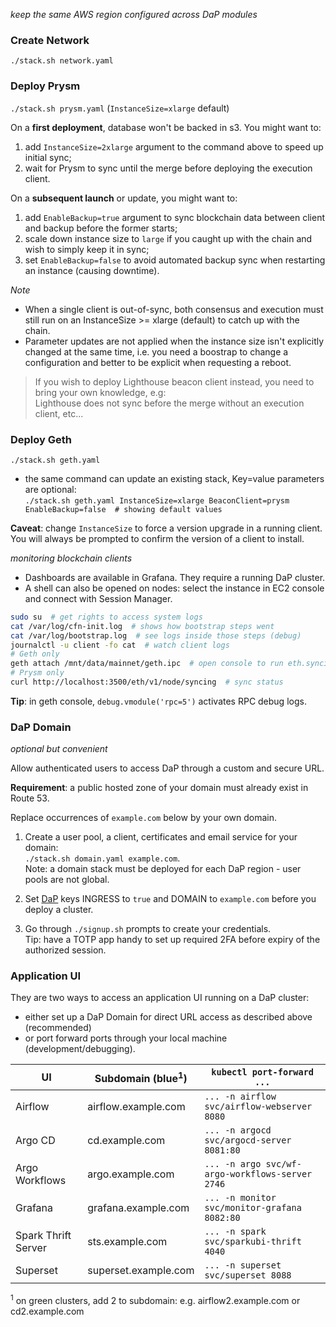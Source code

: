 *keep the same AWS region configured across DaP modules*

### Create Network
`./stack.sh network.yaml`

### Deploy Prysm
`./stack.sh prysm.yaml` (`InstanceSize=xlarge` default)

On a **first deployment**, database won't be backed in s3. You might want to:
1) add `InstanceSize=2xlarge` argument to the command above to speed up initial sync;
2) wait for Prysm to sync until the merge before deploying the execution client.

On a **subsequent launch** or update, you might want to:
1) add `EnableBackup=true` argument to sync blockchain data between client and backup before the former starts;
2) scale down instance size to `large` if you caught up with the chain and wish to simply keep it in sync;
3) set `EnableBackup=false` to avoid automated backup sync when restarting an instance (causing downtime).

*Note*
- When a single client is out-of-sync, both consensus and execution must still run on an InstanceSize >= xlarge (default) to catch up with the chain.
- Parameter updates are not applied when the instance size isn't explicitly changed at the same time, i.e. you need a boostrap to change a configuration and better to be explicit when requesting a reboot.

> If you wish to deploy Lighthouse beacon client instead, you need to bring your own knowledge, e.g:\
Lighthouse does not sync before the merge without an execution client, etc...

### Deploy Geth
`./stack.sh geth.yaml`
- the same command can update an existing stack, Key=value parameters are optional:\
`./stack.sh geth.yaml InstanceSize=xlarge BeaconClient=prysm EnableBackup=false  # showing default values`

**Caveat**: change `InstanceSize` to force a version upgrade in a running client.\
You will always be prompted to confirm the version of a client to install.

*monitoring blockchain clients*

- Dashboards are available in Grafana. They require a running DaP cluster.
- A shell can also be opened on nodes: select the instance in EC2 console and connect with Session Manager.
```bash
sudo su  # get rights to access system logs
cat /var/log/cfn-init.log  # shows how bootstrap steps went
cat /var/log/bootstrap.log  # see logs inside those steps (debug)
journalctl -u client -fo cat  # watch client logs
# Geth only
geth attach /mnt/data/mainnet/geth.ipc  # open console to run eth.syncing for status
# Prysm only
curl http://localhost:3500/eth/v1/node/syncing  # sync status
```
**Tip**: in geth console, `debug.vmodule('rpc=5')` activates RPC debug logs.

### DaP Domain
*optional but convenient*

Allow authenticated users to access DaP through a custom and secure URL.

**Requirement**: a public hosted zone of your domain must already exist in Route 53.

Replace occurrences of `example.com` below by your own domain.
1. Create a user pool, a client, certificates and email service for your domain:\
`./stack.sh domain.yaml example.com`.\
Note: a domain stack must be deployed for each DaP region - user pools are not global.

2. Set [DaP](/DaP) keys INGRESS to `true` and DOMAIN to `example.com` before you deploy a cluster.

3. Go through `./signup.sh` prompts to create your credentials.\
Tip: have a TOTP app handy to set up required 2FA before expiry of the authorized session.

### Application UI
They are two ways to access an application UI running on a DaP cluster:
- either set up a DaP Domain for direct URL access as described above (recommended)
- or port forward ports through your local machine (development/debugging).

UI | Subdomain (blue<sup>1</sup>) | `kubectl port-forward ...`
--- | --- | ---
Airflow | airflow.example.com | `... -n airflow svc/airflow-webserver 8080`
Argo CD | cd.example.com | `... -n argocd svc/argocd-server 8081:80`
Argo Workflows | argo.example.com | `... -n argo svc/wf-argo-workflows-server 2746`
Grafana | grafana.example.com | `... -n monitor svc/monitor-grafana 8082:80`
Spark Thrift Server | sts.example.com | `... -n spark svc/sparkubi-thrift 4040`
Superset | superset.example.com | `... -n superset svc/superset 8088`

<sup>1</sup> on green clusters, add 2 to subdomain: e.g. airflow2.example.com or cd2.example.com

